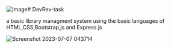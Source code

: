 ![image](https://github.com/BhavadharaniEthiraj/DevRev-task/assets/138824196/f2b0a143-e6e0-48a7-9308-229cc31897b0)# DevRev-task


a basic library managment system using the basic languages of HTML,CSS,Bootstrap,js and Express js

![Screenshot 2023-07-07 043714](https://github.com/BhavadharaniEthiraj/DevRev-task/assets/138824196/e667f78d-9000-4a22-9e99-4ab82f7eb17f)
